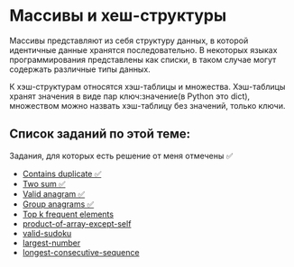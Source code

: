 # Массивы и хеш-структуры

Массивы представляют из себя структуру данных, в которой идентичные данные хранятся последовательно. В некоторых языках программирования представлены как списки, в таком случае могут содержать различные типы данных. 

К хэш-структурам относятся хэш-таблицы и множества. Хэш-таблицы хранят значения в виде пар ключ:значение(в Python это dict), множеством можно назвать хэш-таблицу без значений, только ключи.

## Список заданий по этой теме:

Задания, для которых есть решение от меня отмечены ✅ 

* [Contains duplicate ✅](contains_duplicate.md)
* [Two sum ✅](two_sum.md)
* [Valid anagram ✅](valid_anagram.md)
* [Group anagrams ✅](group_anagrams.md)
* [Top k frequent elements](top_k_frequent_elements.md)
* [product-of-array-except-self](https://leetcode.com/problems/product-of-array-except-self/)
* [valid-sudoku](https://leetcode.com/problems/valid-sudoku/)
* [largest-number](https://leetcode.com/problems/largest-number/description/)
* [longest-consecutive-sequence](https://leetcode.com/problems/longest-consecutive-sequence/)

